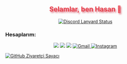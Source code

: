 <h2 align="center" style="color:#e63946;text-shadow: 3px 4px 4px rgba(205, 50, 70, 0.7);">Selamlar, ben Hasan 👋</h2>


<div align="center">
    <a href="https://discord.com/users/1240726745016172606" title="Discord Account">
        <img src="https://lanyard-profile-readme.vercel.app/api/1240726745016172606" alt="Discord Lanyard Status">
    </a>
</div>
<div align="center">


</div>
<h3>Hesaplarım:</h3>
<p align="center">
   <a href="https://discord.com/users/1084939595940102144" target"blank_"><img src="https://img.shields.io/badge/discord%20-7289DA.svg?&style=for-the-badge&logo=discord&logoColor=white"></a>
    <a href="https://github.com/Hasanrhyme" target"blank_"><img src="https://img.shields.io/badge/GitHub%20-191717.svg?&style=for-the-badge&logo=github&logoColor=white"></a>
   <a href="https://steamcommunity.com/profiles/76561199820689487" target"blank_"><img src="https://img.shields.io/badge/steam%20-171a21.svg?&style=for-the-badge&logo=steam&logoColor=white"></a>
   <a href="mailto:ercanhasan800@gmail.com" target="_blank" rel="noopener noreferrer">
        <img src="https://img.shields.io/badge/gmail-%23D14836.svg?&style=for-the-badge&logo=gmail&logoColor=white" alt="Gmail">
    </a>
   <a href="https://www.instagram.com/hsnercn002" target="_blank" rel="noopener noreferrer">
        <img src="https://img.shields.io/badge/INSTAGRAM%20-DC3175.svg?&style=for-the-badge&logo=instagram&logoColor=white" alt="Instagram">
</p>

       
<img src="https://komarev.com/ghpvc/?username=Hasanrhymec&style=for-the-badge&label=Ziyaretçi" alt="GitHub Ziyaretçi Sayacı"/>




